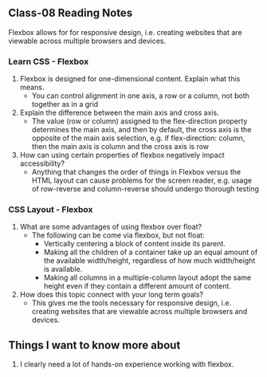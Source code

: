 ## Class-08 Reading Notes  
<p>Flexbox allows for for responsive design, i.e. creating websites that are viewable across multiple browsers and devices.</p>

### Learn CSS - Flexbox

1. Flexbox is designed for one-dimensional content. Explain what this means.
    * You can control alignment in one axis, a row or a column, not both together as in a grid
2. Explain the difference between the main axis and cross axis.
    * The value (row or column) assigned to the flex-direction property determines the main axis, and then by default, the cross axis is the opposite of the main axis selection, e.g. if flex-direction: column, then the main axis is column and the cross axis is row
3. How can using certain properties of flexbox negatively impact accessibility?
    * Anything that changes the order of things in Flexbox versus the HTML layout can cause problems for the screen reader, e.g. usage of row-reverse and column-reverse should undergo thorough testing

### CSS Layout - Flexbox

1. What are some advantages of using flexbox over float?
    * The following can be come via flexbox, but not float:
        * Vertically centering a block of content inside its parent.
        * Making all the children of a container take up an equal amount of the available width/height, regardless of how much width/height is available.
        * Making all columns in a multiple-column layout adopt the same height even if they contain a different amount of content.
2. How does this topic connect with your long term goals?
    * This gives me the tools necessary for responsive design, i.e. creating websites that are viewable across multiple browsers and devices.

## Things I want to know more about

1. I clearly need a lot of hands-on experience working with flexbox. 